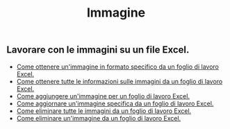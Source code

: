 ﻿---
title: Immagine
second_title: Aspose.Cells Cloud Documen
type: docs
url: /it/pictures/
aliases: [/working-with-pictures/]
keywords: Working with picture on an Excel worksheet
description: Come far funzionare le API REST cloud Aspose.Cells con l'immagine in un foglio di lavoro Excel. L'SDK supporta tipi di linguaggi di sviluppo. Includono Android, C#, Go, Java, NodeJS, Perl, PHP, Python, Ruby e swift
weight: 100
kwords: Excel, Office Cloud, REST API, Foglio di calcolo, PDF, CSV, Json, Markdwon, Immagini
---
## Lavorare con le immagini su un file Excel.

- [Come ottenere un'immagine in formato specifico da un foglio di lavoro Excel.](/cells/it/pictures/get/)
- [Come ottenere tutte le informazioni sulle immagini da un foglio di lavoro Excel.](/cells/it/pictures/get-all/)
- [Come aggiungere un'immagine per un foglio di lavoro Excel.](/cells/it/pictures/add/)
- [Come aggiornare un'immagine specifica da un foglio di lavoro Excel.](/cells/it/pictures/update/)
- [Come eliminare tutte le immagini da un foglio di lavoro Excel.](/cells/it/pictures/clear/)
- [Come eliminare un'immagine da un foglio di lavoro Excel.](/cells/it/pictures/delete/)
